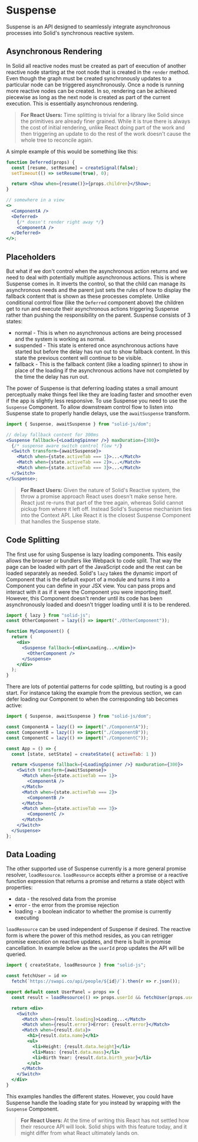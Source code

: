 # Suspense

Suspense is an API designed to seamlessly integrate asynchronous processes into Solid's synchronous reactive system.

## Asynchronous Rendering

In Solid all reactive nodes must be created as part of execution of another reactive node starting at the root node that is created in the `render` method. Even though the graph must be created synchronously updates to a particular node can be triggered asynchronously. Once a node is running more reactive nodes can be created. In so, rendering can be achieved piecewise as long as the next node is created as part of the current execution. This is essentially asynchronous rendering.

> **For React Users:** Time splitting is trivial for a library like Solid since the primitives are already finer grained. While it is true there is always the cost of initial rendering, unlike React doing part of the work and then triggering an update to do the rest of the work doesn't cause the whole tree to reconcile again.

A simple example of this would be something like this:

```jsx
function Deferred(props) {
  const [resume, setResume] = createSignal(false);
  setTimeout(() => setResume(true), 0);

  return <Show when={resume()}>{props.children}</Show>;
}

// somewhere in a view
<>
  <ComponentA />
  <Deferred>
    {/* doesn't render right away */}
    <ComponentA />
  </Deferred>
</>;
```

## Placeholders

But what if we don't control when the asynchronous action returns and we need to deal with potentially multiple asynchronous actions. This is where Suspense comes in. It inverts the control, so that the child can manage its asynchronous needs and the parent just sets the rules of how to display the fallback content that is shown as these processes complete. Unlike conditional control flow (like the `Deferred` component above) the children get to run and execute their asynchronous actions triggering Suspense rather than pushing the responsibility on the parent. Suspense consists of 3 states:

- normal - This is when no asynchronous actions are being processed and the system is working as normal.
- suspended - This state is entered once asynchronous actions have started but before the delay has run out to show fallback content. In this state the previous content will continue to be visible.
- fallback - This is the fallback content (like a loading spinner) to show in place of the loading if the asynchronous actions have not completed by the time the delay has run out.

The power of Suspense is that deferring loading states a small amount perceptually make things feel like they are loading faster and smoother even if the app is slightly less responsive. To use Suspense you need to use the `Suspense` Component. To allow downstream control flow to listen into Suspense state to properly handle delays, use the `awaitSuspense` transform.

```jsx
import { Suspense, awaitSuspense } from "solid-js/dom";

// delay fallback content for 300ms
<Suspense fallback={<LoadingSpinner />} maxDuration={300}>
  {/* suspense aware switch control flow */}
  <Switch transform={awaitSuspense}>
    <Match when={state.activeTab === 1}>...</Match>
    <Match when={state.activeTab === 2}>...</Match>
    <Match when={state.activeTab === 3}>...</Match>
  </Switch>
</Suspense>;
```

> **For React Users:** Given the nature of Solid's Reactive system, the throw a promise approach React uses doesn't make sense here. React just re-runs that part of the tree again, whereas Solid cannot pickup from where it left off. Instead Solid's Suspense mechanism ties into the Context API. Like React it is the closest Suspense Component that handles the Suspense state.

## Code Splitting

The first use for using Suspense is lazy loading components. This easily allows the browser or bundlers like Webpack to code split. That way the page can be loaded with part of the JavaScript code and the rest can be loaded separately as needed. Solid's `lazy` takes the dynamic import of Component that is the default export of a module and turns it into a Component you can define in your JSX view. You can pass props and interact with it as if it were the Component you were importing itself. However, this Component doesn't render until its code has been asynchronously loaded and doesn't trigger loading until it is to be rendered.

```jsx
import { lazy } from "solid-js";
const OtherComponent = lazy(() => import("./OtherComponent"));

function MyComponent() {
  return (
    <div>
      <Suspense fallback={<div>Loading...</div>}>
        <OtherComponent />
      </Suspense>
    </div>
  );
}
```

There are lots of potential patterns for code splitting, but routing is a good start. For instance taking the example from the previous section, we can defer loading our Component to when the corresponding tab becomes active:

```jsx
import { Suspense, awaitSuspense } from "solid-js/dom";

const ComponentA = lazy(() => import("./ComponentA"));
const ComponentB = lazy(() => import("./ComponentB"));
const ComponentC = lazy(() => import("./ComponentC"));

const App = () => {
  const [state, setState] = createState({ activeTab: 1 })

  return <Suspense fallback={<LoadingSpinner />} maxDuration={300}>
    <Switch transform={awaitSuspense}>
      <Match when={state.activeTab === 1}>
        <ComponentA />
      </Match>
      <Match when={state.activeTab === 2}>
        <ComponentB />
      </Match>
      <Match when={state.activeTab === 3}>
        <ComponentC />
      </Match>
    </Switch>
  </Suspense>
};
```

## Data Loading

The other supported use of Suspense currently is a more general promise resolver, `loadResource`. `loadResource` accepts either a promise or a reactive function expression that returns a promise and returns a state object with properties:
* data - the resolved data from the promise
* error - the error from the promise rejection
* loading - a boolean indicator to whether the promise is currently executing

`loadResource` can be used independent of Suspense if desired. The reactive form is where the power of this method resides, as you can retrigger promise execution on reactive updates, and there is built in promise cancellation. In example below as the `userId` prop updates the API will be queried.

```jsx
import { createState, loadResource } from "solid-js";

const fetchUser = id =>
  fetch(`https://swapi.co/api/people/${id}/`).then(r => r.json());

export default const UserPanel = props => {
  const result = loadResource(() => props.userId && fetchUser(props.userId));

  return <div>
    <Switch>
      <Match when={result.loading}>Loading...</Match>
      <Match when={result.error}>Error: {result.error}</Match>
      <Match when={result.data}>
        <h1>{result.data.name}</h1>
        <ul>
          <li>Height: {result.data.height}</li>
          <li>Mass: {result.data.mass}</li>
          <li>Birth Year: {result.data.birth_year}</li>
        </ul>
      </Match>
    </Switch>
  </div>
}
```
This examples handles the different states. However, you could have Suspense handle the loading state for you instead by wrapping with the `Suspense` Component.

> **For React Users:** At the time of writing this React has not settled how their resource API will look. Solid ships with this feature today, and it might differ from what React ultimately lands on.
